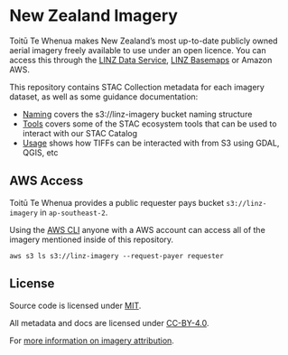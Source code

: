 # New Zealand Imagery

Toitū Te Whenua makes New Zealand’s most up-to-date publicly owned aerial imagery freely available to use under an open licence. You can access this through the [LINZ Data Service](https://data.linz.govt.nz/data/category/aerial-photos/?s=n), [LINZ Basemaps](https://basemaps.linz.govt.nz/#@-41.8899962,174.0492437,z5) or Amazon AWS.

This repository contains STAC Collection metadata for each imagery dataset, as well as some guidance documentation:
- [Naming](docs/naming.md) covers the s3://linz-imagery bucket naming structure
- [Tools](docs/tools.md) covers some of the STAC ecosystem tools that can be used to interact with our STAC Catalog
- [Usage](docs/usage.md) shows how TIFFs can be interacted with from S3 using GDAL, QGIS, etc


## AWS Access

Toitū Te Whenua provides a public requester pays bucket `s3://linz-imagery` in `ap-southeast-2`.

Using the [AWS CLI](https://aws.amazon.com/cli/) anyone with a AWS account can access all of the imagery mentioned inside of this repository.

```
aws s3 ls s3://linz-imagery --request-payer requester
```

## License

Source code is licensed under [MIT](LICENSE).

All metadata and docs are licensed under [CC-BY-4.0](https://creativecommons.org/licenses/by/4.0/).

For [more information on imagery attribution](https://www.linz.govt.nz/products-services/data/licensing-and-using-data/attributing-elevation-or-aerial-imagery-data).
